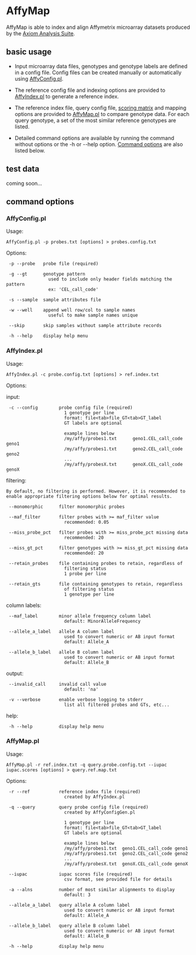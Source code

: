 # AffyMap

AffyMap is able to index and align Affymetrix microarray datasets produced by the [Axiom Analysis Suite](https://www.thermofisher.com/us/en/home/technical-resources/software-downloads/axiom-analysis-suite.html "Axiom Analysis Suite").

## basic usage

- Input microarray data files, genotypes and genotype labels are defined in a config file. Config files can be created manually or automatically using [AffyConfig.pl](https://github.com/brianabernathy/AffyMap/blob/main/bin/AffyConfig.pl "AffyConfig.pl").

- The reference config file and indexing options are provided to [AffyIndex.pl](https://github.com/brianabernathy/AffyMap/blob/main/bin/AffyIndex.pl "AffyIndex.pl") to generate a reference index.

- The reference index file, query config file, [scoring matrix](https://github.com/brianabernathy/AffyMap/blob/main/misc/iupac.scores.csv "scoring matrix") and mapping options are provided to [AffyMap.pl](https://github.com/brianabernathy/AffyMap/blob/main/bin/AffyMap.pl "AffyMap.pl") to compare genotype data. For each query genotype, a set of the most similar reference genotypes are listed.

- Detailed command options are available by running the command without options or the -h or --help option. [Command options](https://github.com/brianabernathy/AffyMap#commandoptions "command options") are also listed below.

## test data

coming soon...

## command options

### AffyConfig.pl

Usage:

    AffyConfig.pl -p probes.txt [options] > probes.config.txt

Options:

     -p --probe   probe file (required)

     -g --gt      genotype pattern
                    used to include only header fields matching the pattern
                    ex: 'CEL_call_code'

     -s --sample  sample attributes file

     -w --well    append well row/col to sample names
                    useful to make sample names unique

     --skip       skip samples without sample attribute records

     -h --help    display help menu

### AffyIndex.pl 

Usage:

    AffyIndex.pl -c probe.config.txt [options] > ref.index.txt

Options:

  input:

     -c --config        probe config file (required)
                          1 genotype per line
                          format: file<tab>file_GT<tab>GT_label
                          GT labels are optional

                          example lines below
                          /my/affy/probes1.txt      geno1.CEL_call_code     geno1
                          /my/affy/probes1.txt      geno2.CEL_call_code     geno2
                          ...
                          /my/affy/probesX.txt      genoX.CEL_call_code     genoX

  filtering:

    By default, no filtering is performed. However, it is recommended to
    enable appropriate filtering options below for optimal results.

     --monomorphic      filter monomorphic probes

     --maf_filter       filter probes with >= maf_filter value
                          recommended: 0.05

     --miss_probe_pct   filter probes with >= miss_probe_pct missing data
                          recommended: 20

     --miss_gt_pct      filter genotypes with >= miss_gt_pct missing data
                          recommended: 20

     --retain_probes    file containing probes to retain, regardless of 
                          filtering status
                          1 probe per line

     --retain_gts       file containing genotypes to retain, regardless
                          of filtering status
                          1 genotype per line

  column labels:

     --maf_label        minor allele frequency column label
                          default: MinorAlleleFrequency

     --allele_a_label   allele A column label
                          used to convert numeric or AB input format
                          default: Allele_A

     --allele_b_label   allele B column label
                          used to convert numeric or AB input format
                          default: Allele_B

  output:

     --invalid_call     invalid call value
                          default: 'na'

     -v --verbose       enable verbose logging to stderr
                          list all filtered probes and GTs, etc...

  help:

     -h --help          display help menu

### AffyMap.pl

Usage:

    AffyMap.pl -r ref.index.txt -q query.probe.config.txt --iupac iupac.scores [options] > query.ref.map.txt

Options:

     -r --ref           reference index file (required)
                          created by AffyIndex.pl

     -q --query         query probe config file (required)
                          created by AffyConfigGen.pl

                          1 genotype per line
                          format: file<tab>file_GT<tab>GT_label
                          GT labels are optional

                          example lines below
                          /my/affy/probes1.txt  geno1.CEL_call_code geno1
                          /my/affy/probes1.txt  geno2.CEL_call_code geno2
                          ...
                          /my/affy/probesX.txt  genoX.CEL_call_code genoX

     --iupac            iupac scores file (required)
                          csv format, see provided file for details

     -a --alns          number of most similar alignments to display
                          default: 3

     --allele_a_label   query allele A column label
                          used to convert numeric or AB input format
                          default: Allele_A

     --allele_b_label   query allele B column label
                          used to convert numeric or AB input format
                          default: Allele_B

     -h --help          display help menu
